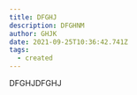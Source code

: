 ```yaml
---
title: DFGHJ
description: DFGHNM
author: GHJK
date: 2021-09-25T10:36:42.741Z
tags:
  - created
---
```

DFGHJDFGHJ